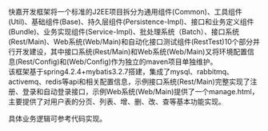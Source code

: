 快嘉开发框架将一个标准的J2EE项目拆分为通用组件(Common)、工具组件(Util)、基础组件(Base)、持久层组件(Persistence-Impl)、接口和业务定义组件(Bundle)、业务实现组件(Service-Impl)、批处理系统（Batch）、接口系统(Rest/Main)、Web系统(Web/Main)和自动化接口测试组件(RestTest)10个部分并行开发建设，其中接口系统(Rest/Main)和Web系统(Web/Main)又将环境配置信息(Rest/Config)和(Web/Config)作为独立的maven项目单独维护。  
该框架基于spring4.2.4+mybatis3.2.7搭建，集成了mysql、rabbitmq、activemq、redis等api和相关配置信息，示例接口系统(Rest/Main)完整实现了注册、登录和自动登录接口，示例Web系统(Web/Main)提供了一个manage.html，主要提供了对用户表的分页、列表、增、删、改、查等基本功能实现。

具体业务逻辑可参考代码实现。